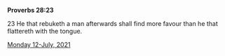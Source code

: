 **Proverbs 28:23**

23 He that rebuketh a man afterwards shall find more favour than he that flattereth with the tongue.

[Monday 12-July, 2021](https://t.me/s/daily_scripture)
